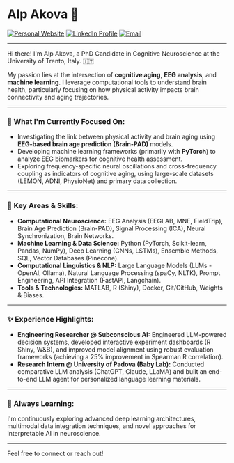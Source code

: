 # Alp Akova 👋

<a href="https://akovalp.github.io/alpwebsite/" target="_blank"><img src="https://img.shields.io/badge/Website-akovalp.github.io-blue?style=flat-square&logo=google-chrome&logoColor=white" alt="Personal Website"></a>
<a href="https://www.linkedin.com/in/alp-a-040a2016a/" target="_blank"><img src="https://img.shields.io/badge/LinkedIn-Alp%20Akova-0A66C2?style=flat-square&logo=linkedin&logoColor=white" alt="LinkedIn Profile"></a>
<a href="mailto:akovalp@gmail.com"><img src="https://img.shields.io/badge/Email-akovalp@gmail.com-red?style=flat-square&logo=gmail&logoColor=white" alt="Email"></a>

---

Hi there! I'm Alp Akova, a PhD Candidate in Cognitive Neuroscience at the University of Trento, Italy. 🇮🇹

My passion lies at the intersection of **cognitive aging**, **EEG analysis**, and **machine learning**. I leverage computational tools to understand brain health, particularly focusing on how physical activity impacts brain connectivity and aging trajectories.

---

### 🔭 What I'm Currently Focused On:

*   Investigating the link between physical activity and brain aging using **EEG-based brain age prediction (Brain-PAD)** models.
*   Developing machine learning frameworks (primarily with **PyTorch**) to analyze EEG biomarkers for cognitive health assessment.
*   Exploring frequency-specific neural oscillations and cross-frequency coupling as indicators of cognitive aging, using large-scale datasets (LEMON, ADNI, PhysioNet) and primary data collection.

---

### 🧠 Key Areas & Skills:

*   **Computational Neuroscience:** EEG Analysis (EEGLAB, MNE, FieldTrip), Brain Age Prediction (Brain-PAD), Signal Processing (ICA), Neural Synchronization, Brain Networks.
*   **Machine Learning & Data Science:** Python (PyTorch, Scikit-learn, Pandas, NumPy), Deep Learning (CNNs, LSTMs), Ensemble Methods, SQL, Vector Databases (Pinecone).
*   **Computational Linguistics & NLP:** Large Language Models (LLMs - OpenAI, Ollama), Natural Language Processing (spaCy, NLTK), Prompt Engineering, API Integration (FastAPI, Langchain).
*   **Tools & Technologies:** MATLAB, R (Shiny), Docker, Git/GitHub, Weights & Biases.

---

### ✨ Experience Highlights:

*   **Engineering Researcher @ Subconscious AI:** Engineered LLM-powered decision systems, developed interactive experiment dashboards (R Shiny, W&B), and improved model alignment using robust evaluation frameworks (achieving a 25% improvement in Spearman R correlation).
*   **Research Intern @ University of Padova (Baby Lab):** Conducted comparative LLM analysis (ChatGPT, Claude, LLaMA) and built an end-to-end LLM agent for personalized language learning materials.

---

### 🌱 Always Learning:

I'm continuously exploring advanced deep learning architectures, multimodal data integration techniques, and novel approaches for interpretable AI in neuroscience.

---

Feel free to connect or reach out!

